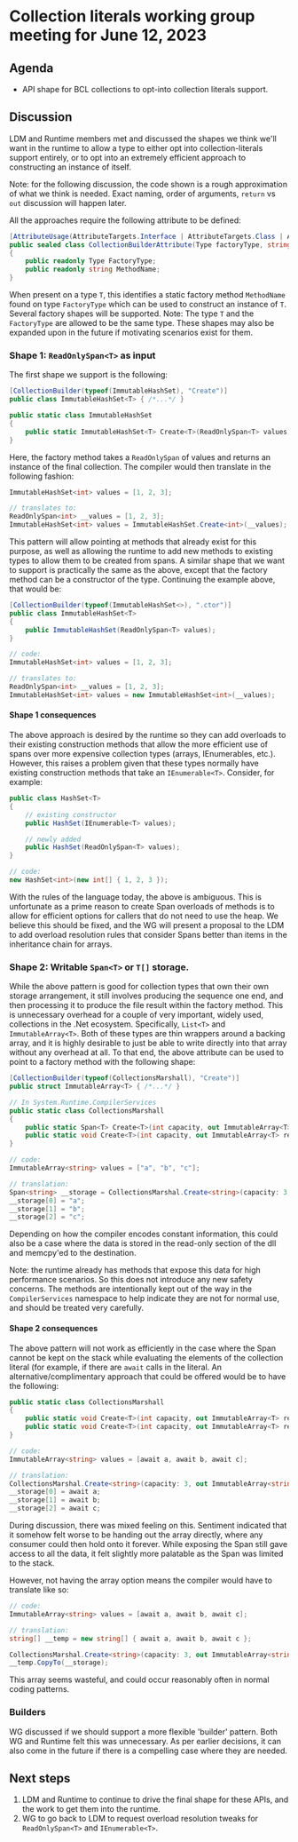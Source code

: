 # Collection literals working group meeting for June 12, 2023

## Agenda

* API shape for BCL collections to opt-into collection literals support.

## Discussion

LDM and Runtime members met and discussed the shapes we think we'll want in the runtime to allow a type to either opt into collection-literals support entirely, or to opt into an extremely efficient approach to constructing an instance of itself.

Note: for the following discussion, the code shown is a rough approximation of what we think is needed.  Exact naming, order of arguments, `return` vs `out` discussion will happen later.

All the approaches require the following attribute to be defined:

```c#
[AttributeUsage(AttributeTargets.Interface | AttributeTargets.Class | AttributeTargets.Struct))
public sealed class CollectionBuilderAttribute(Type factoryType, string methodName) : System.Attribute
{
    public readonly Type FactoryType;
    public readonly string MethodName;
}
```

When present on a type `T`, this identifies a static factory method `MethodName` found on type `FactoryType` which can be used to construct an instance of `T`. Several factory shapes will be supported.  Note: The type `T` and the `FactoryType` are allowed to be the same type.  These shapes may also be expanded upon in the future if motivating scenarios exist for them.

### Shape 1: `ReadOnlySpan<T>` as input

The first shape we support is the following:

```c#
[CollectionBuilder(typeof(ImmutableHashSet), "Create")]
public class ImmutableHashSet<T> { /*...*/ }

public static class ImmutableHashSet
{
    public static ImmutableHashSet<T> Create<T>(ReadOnlySpan<T> values);
}
```

Here, the factory method takes a `ReadOnlySpan` of values and returns an instance of the final collection.  The compiler would then translate in the following fashion:

```c#
ImmutableHashSet<int> values = [1, 2, 3];

// translates to:
ReadOnlySpan<int> __values = [1, 2, 3];
ImmutableHashSet<int> values = ImmutableHashSet.Create<int>(__values);
```

This pattern will allow pointing at methods that already exist for this purpose, as well as allowing the runtime to add new methods to existing types to allow them to be created from spans.  A similar shape that we want to support is practically the same as the above, except that the factory method can be a constructor of the type.  Continuing the example above, that would be:

```c#
[CollectionBuilder(typeof(ImmutableHashSet<>), ".ctor")]
public class ImmutableHashSet<T>
{
    public ImmutableHashSet(ReadOnlySpan<T> values);
}

// code:
ImmutableHashSet<int> values = [1, 2, 3];

// translates to:
ReadOnlySpan<int> __values = [1, 2, 3];
ImmutableHashSet<int> values = new ImmutableHashSet<int>(__values);
```

#### Shape 1 consequences

The above approach is desired by the runtime so they can add overloads to their existing construction methods that allow the more efficient use of spans over more expensive collection types (arrays, IEnumerables, etc.).  However, this raises a problem given that these types normally have existing construction methods that take an `IEnumerable<T>`.  Consider, for example:

```c#
public class HashSet<T>
{
    // existing constructor
    public HashSet(IEnumerable<T> values);

    // newly added
    public HashSet(ReadOnlySpan<T> values);
}

// code:
new HashSet<int>(new int[] { 1, 2, 3 });
```

With the rules of the language today, the above is ambiguous.  This is unfortunate as a prime reason to create Span overloads of methods is to allow for efficient options for callers that do not need to use the heap.  We believe this should be fixed, and the WG will present a proposal to the LDM to add overload resolution rules that consider Spans better than items in the inheritance chain for arrays.

### Shape 2: Writable `Span<T>` or `T[]` storage.

While the above pattern is good for collection types that own their own storage arrangement, it still involves producing the sequence one end, and then processing it to produce the file result within the factory method.  This is unnecessary overhead for a couple of very important, widely used, collections in the .Net ecosystem.  Specifically, `List<T>` and `ImmutableArray<T>`.  Both of these types are thin wrappers around a backing array, and it is highly desirable to just be able to write directly into that array without any overhead at all.  To that end, the above attribute can be used to point to a factory method with the following shape:

```c#
[CollectionBuilder(typeof(CollectionsMarshall), "Create")]
public struct ImmutableArray<T> { /*...*/ }

// In System.Runtime.CompilerServices
public static class CollectionsMarshall
{
    public static Span<T> Create<T>(int capacity, out ImmutableArray<T> result); // or:
    public static void Create<T>(int capacity, out ImmutableArray<T> result, out Span<T> storage);
}

// code:
ImmutableArray<string> values = ["a", "b", "c"];

// translation:
Span<string> __storage = CollectionsMarshal.Create<string>(capacity: 3, out ImmutableArray<string> values);
__storage[0] = "a";
__storage[1] = "b";
__storage[2] = "c";
```

Depending on how the compiler encodes constant information, this could also be a case where the data is stored in the read-only section of the dll and memcpy'ed to the destination.

Note: the runtime already has methods that expose this data for high performance scenarios.  So this does not introduce any new safety concerns.  The methods are intentionally kept out of the way in the `CompilerServices` namespace to help indicate they are not for normal use, and should be treated very carefully.

#### Shape 2 consequences

The above pattern will not work as efficiently in the case where the Span cannot be kept on the stack while evaluating the elements of the collection literal (for example, if there are `await` calls in the literal.  An alternative/complimentary approach that could be offered would be to have the following:

```c#
public static class CollectionsMarshall
{
    public static void Create<T>(int capacity, out ImmutableArray<T> result, out Span<T> storage); // or:
    public static void Create<T>(int capacity, out ImmutableArray<T> result, out T[] storage);
}

// code:
ImmutableArray<string> values = [await a, await b, await c];

// translation:
CollectionsMarshal.Create<string>(capacity: 3, out ImmutableArray<string> values, out string[] __storage);
__storage[0] = await a;
__storage[1] = await b;
__storage[2] = await c;
```

During discussion, there was mixed feeling on this.  Sentiment indicated that it somehow felt worse to be handing out the array directly, where any consumer could then hold onto it forever.  While exposing the Span still gave access to all the data, it felt slightly more palatable as the Span was limited to the stack.  

However, not having the array option means the compiler would have to translate like so:

```c#
// code:
ImmutableArray<string> values = [await a, await b, await c];

// translation:
string[] __temp = new string[] { await a, await b, await c };

CollectionsMarshal.Create<string>(capacity: 3, out ImmutableArray<string> values, out Span<string> __storage);
__temp.CopyTo(__storage);
```

This array seems wasteful, and could occur reasonably often in normal coding patterns.

### Builders

WG discussed if we should support a more flexible 'builder' pattern.  Both WG and Runtime felt this was unnecessary.  As per earlier decisions, it can also come in the future if there is a compelling case where they are needed.

## Next steps

1. LDM and Runtime to continue to drive the final shape for these APIs, and the work to get them into the runtime.
2. WG to go back to LDM to request overload resolution tweaks for `ReadOnlySpan<T>` and `IEnumerable<T>`.
